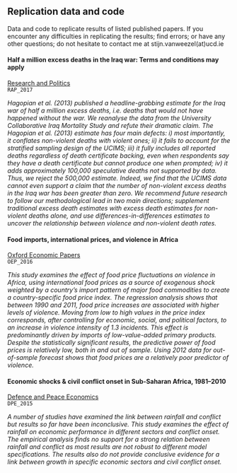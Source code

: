 ## Replication data and code

Data and code to replicate results of listed published papers. 
If you encounter any difficulties in replicating the results; find errors; or have any other questions; do not hesitate to contact me at stijn.vanweezel(at)ucd.ie

#### Half a million excess deaths in the Iraq war: Terms and conditions may apply
[Research and Politics](http://journals.sagepub.com/doi/full/10.1177/2053168017732642)<br>
`RAP_2017`<br>

*Hagopian et al. (2013) published a headline-grabbing estimate for the Iraq war of half a million excess deaths, i.e. deaths that would not have happened without the war. 
We reanalyse the data from the University Collaborative Iraq Mortality Study and refute their dramatic claim. 
The Hagopian et al. (2013) estimate has four main defects: i) most importantly, it conflates non-violent deaths with violent ones; ii) it fails to account for the stratified sampling design of the UCIMS; iii) it fully includes all reported deaths regardless of death certificate backing, even when respondents say they have a death certificate but cannot produce one when prompted; iv) it adds approximately 100,000 speculative deaths not supported by data. 
Thus, we reject the 500,000 estimate. 
Indeed, we find that the UCIMS data cannot even support a claim that the number of non-violent excess deaths in the Iraq war has been greater than zero. 
We recommend future research to follow our methodological lead in two main directions; supplement traditional excess death estimates with excess death
estimates for non-violent deaths alone, and use differences-in-differences estimates to uncover the relationship between violence and non-violent death rates.*



#### Food imports, international prices, and violence in Africa
[Oxford Economic Papers](http://oep.oxfordjournals.org/content/68/3/758.abstract)<br>
`OEP_2016`<br>

*This study examines the effect of food price fluctuations on violence in Africa, using international food prices as a source of exogenous shock weighted by a country’s import pattern of major food commodities to create a country-specific food price index. 
The regression analysis shows that between 1990 and 2011, food price increases are associated with higher levels of violence. 
Moving from low to high values in the price index corresponds, after controlling for economic, social, and political factors, to an increase in violence intensity of 1.3 incidents. 
This effect is predominantly driven by imports of low-value-added primary products. 
Despite the statistically significant results, the predictive power of food prices is relatively low, both in and out of sample. Using 2012 data for out-of-sample forecast shows that food prices are a relatively poor predictor of violence.*


#### Economic shocks & civil conflict onset in Sub-Saharan Africa, 1981–2010
[Defence and Peace Economics](http://www.tandfonline.com/doi/abs/10.1080/10242694.2014.887489)<br>
`DPE_2015`<br>

*A number of studies have examined the link between rainfall and conflict but results so far have been inconclusive. 
This study examines the effect of rainfall on economic performance in different sectors and conflict onset. The
empirical analysis finds no support for a strong relation between rainfall and conflict as most results are not robust
to different model specifications. The results also do not provide conclusive evidence for a link between growth in
specific economic sectors and civil conflict onset.*



